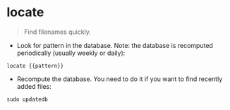 # locate

> Find filenames quickly.

- Look for pattern in the database. Note: the database is recomputed periodically (usually weekly or daily):

`locate {{pattern}}`

- Recompute the database. You need to do it if you want to find recently added files:

`sudo updatedb`
